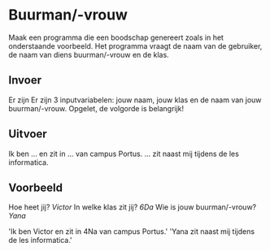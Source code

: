 # Buurman/-vrouw

Maak een programma die een boodschap genereert zoals in het onderstaande voorbeeld. Het programma vraagt de naam van de gebruiker, de naam van diens buurman/-vrouw en de klas.

## Invoer

Er zijn Er zijn 3 inputvariabelen: jouw naam, jouw klas en de naam van jouw buurman/-vrouw.
Opgelet, de volgorde is belangrijk!

## Uitvoer

Ik ben ... en zit in ... van campus Portus. ... zit naast mij tijdens de les informatica.

## Voorbeeld

Hoe heet jij? *Victor*
In welke klas zit jij? *6Da*
Wie is jouw buurman/-vrouw? *Yana*

'Ik ben Victor en zit in 4Na van campus Portus.'
'Yana zit naast mij tijdens de les informatica.'